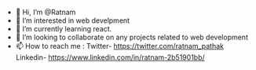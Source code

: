 - 👋 Hi, I’m @Ratnam
- 👀 I’m interested in web develpment
- 🌱 I’m currently learning react.
- 💞️ I’m looking to collaborate on any projects related to web development
- 📫 How to reach me :
            Twitter- https://twitter.com/ratnam_pathak
            Linkedin- https://www.linkedin.com/in/ratnam-2b51901bb/


<!---
Ratnam-Git/Ratnam-Git is a ✨ special ✨ repository because its `README.md` (this file) appears on your GitHub profile.
You can click the Preview link to take a look at your changes.
--->
